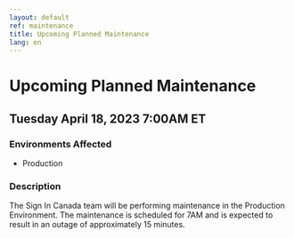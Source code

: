 ```yaml
---
layout: default
ref: maintenance
title: Upcoming Planned Maintenance
lang: en
---
```

# Upcoming Planned Maintenance

## Tuesday April 18, 2023 7:00AM ET

### Environments Affected

* Production

### Description

The Sign In Canada team will be performing maintenance in the Production Environment. The maintenance is scheduled for 7AM and is expected to result in an outage of approximately 15 minutes.
